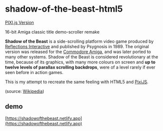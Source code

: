 # shadow-of-the-beast-html5

[PIXI.js Version](https://img.shields.io/npm/dependency-version/sotb/pixi.js)

16-bit Amiga classic title demo-scroller remake

**Shadow of the Beast** is a side-scrolling platform video game produced by [Reflections Interactive](https://en.wikipedia.org/wiki/Ubisoft_Reflections) and published by Psygnosis in 1989. The original version was released for the [Commodore Amiga](https://en.wikipedia.org/wiki/Commodore_Amiga), and was later ported to many other systems. Shadow of the Beast is considered revolutionary at the time, because of its graphics, with many more colours on screen and **up to twelve levels of parallax scrolling backdrops**, were of a level rarely if ever seen before in action games.

This is my attempt to recreate the same feeling with HTML5 and [PixiJS](https://www.pixijs.com/).

(source: [Wikipedia](https://en.wikipedia.org/wiki/Shadow_of_the_Beast))

## demo

[https://shadowofthebeast.netlify.app](https://shadowofthebeast.netlify.app)
